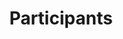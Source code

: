 ---
title: Participants
layout: category
category: "participants"
permalink: /en/category/participants
lang: en
---